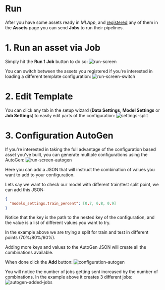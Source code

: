 # Run

After you have some assets ready in _MLApp_, and [registered](/integrations/control-panel/assets) any of them in the **Assets** page you can send **Jobs** to run their pipelines.

# 1. Run an asset via Job
Simply hit the **Run 1 Job** button to do so:
![run-screen](/integrations/control-panel/imgs/run-screen.png)

You can switch between the assets you registered if you're interested in loading a different template configuration:
![run-screen-switch](/integrations/control-panel/imgs/run-screen-switch.png)

# 2. Edit Template
You can click any tab in the setup wizard (**Data Settings**, **Model Settings** or **Job Settings**) to easily edit parts of the configuration:
![settings-split](/integrations/control-panel/imgs/run-config-split.png)

# 3. Configuration AutoGen

If you're interested in taking the full advantage of the configuration based asset you've built, you can generate multiple configurations using the AutoGen:
![run-screen-autogen](/integrations/control-panel/imgs/run-screen-autogen.png)

Here you can add a JSON that will instruct the combination of values you want to add to your configuration.

Lets say we want to check our model with different train/test split point, we can add this JSON:
```json
{
  "models_settings.train_percent": [0.7, 0.8, 0.9]
}
```

Notice that the key is the path to the nested key of the configuration, and the value is a list of different values you want to try.

In the example above we are trying a split for train and test in different points (70%/80%/90%).

Adding more keys and values to the AutoGen JSON will create all the combinations available.

When done click the **Add** button:
![configuration-autogen](/integrations/control-panel/imgs/run-configure-autogen.png)

You will notice the number of jobs getting sent increased by the number of combinations. In the example above it creates 3 different jobs:
![autogen-added-jobs](/integrations/control-panel/imgs/run-autogen-jobs.png)